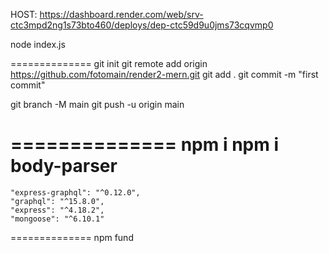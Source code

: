 
HOST: https://dashboard.render.com/web/srv-ctc3mpd2ng1s73bto460/deploys/dep-ctc59d9u0jms73cqvmp0

node index.js

==============
git init
git remote add origin https://github.com/fotomain/render2-mern.git
git add .
git commit -m "first commit"

git branch -M main
git push -u origin main

==============
npm i
npm i body-parser
==============

    "express-graphql": "^0.12.0",
    "graphql": "^15.8.0",
    "express": "^4.18.2",
    "mongoose": "^6.10.1"

==============
npm fund


